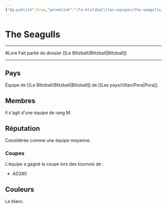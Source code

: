 ```yaml
---
{"dg-publish":true,"permalink":"/le-blitzball/les-equipes/the-seagulls/"}
---
```


# The Seagulls
---
#Lore 
Fait partie du dossier [[Le Blitzball/Blitzball\|Blitzball]]

-------
## Pays
Équipe de [[Le Blitzball/Blitzball\|Blitzball]] de [[Les pays/Ultan/Pora\|Pora]].
## Membres
Il s'agit d'une équipe de rang M.
## Réputation
Considérée comme une équipe moyenne.
### Coupes
L'équipe a gagné la coupe lors des tournois de :
- AD280
## Couleurs
Le blanc.